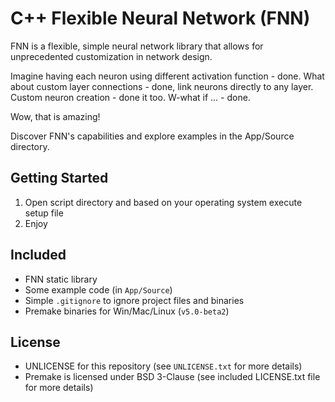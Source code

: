 # C++ Flexible Neural Network (FNN)

FNN is a flexible, simple neural network library that allows for unprecedented customization in network design.

Imagine having each neuron using different activation function - done.
What about custom layer connections - done, link neurons directly to any layer.
Custom neuron creation - done it too.
W-what if ... - done.

Wow, that is amazing!

Discover FNN's capabilities and explore examples in the App/Source directory.

## Getting Started
1. Open script directory and based on your operating system execute setup file
2. Enjoy

## Included
- FNN static library
- Some example code (in `App/Source`)
- Simple `.gitignore` to ignore project files and binaries
- Premake binaries for Win/Mac/Linux (`v5.0-beta2`)

## License
- UNLICENSE for this repository (see `UNLICENSE.txt` for more details)
- Premake is licensed under BSD 3-Clause (see included LICENSE.txt file for more details)
